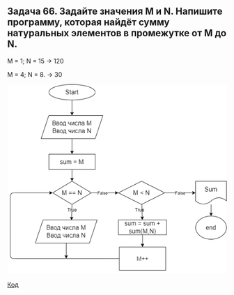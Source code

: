 ## Задача 66. Задайте значения M и N. Напишите программу, которая найдёт сумму натуральных элементов в промежутке от M до N.

M = 1; N = 15 -> 120

M = 4; N = 8. -> 30


![Блок-схема](diagram.drawio.png)

[Код](Program.cs)